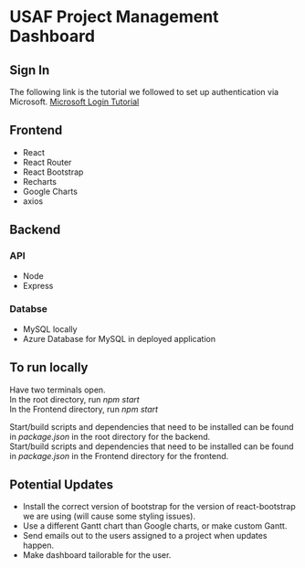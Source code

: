 # USAF Project Management Dashboard

## Sign In
The following link is the tutorial we followed to set up authentication via Microsoft.
[Microsoft Login Tutorial](https://learn.microsoft.com/en-us/azure/active-directory/develop/tutorial-v2-react)

## Frontend
* React
* React Router
* React Bootstrap
* Recharts
* Google Charts
* axios

## Backend
### API
* Node
* Express
### Databse
* MySQL locally
* Azure Database for MySQL in deployed application

## To run locally
Have two terminals open. <br />
In the root directory, run *npm start* <br />
In the Frontend directory, run *npm start* <br />

Start/build scripts and dependencies that need to be installed can be found in *package.json* in the root directory for the backend. <br />
Start/build scripts and dependencies that need to be installed can be found in *package.json* in the Frontend directory for the frontend.

## Potential Updates
* Install the correct version of bootstrap for the version of react-bootstrap we are using (will cause some styling issues). <br />
* Use a different Gantt chart than Google charts, or make custom Gantt. <br />
* Send emails out to the users assigned to a project when updates happen. <br />
* Make dashboard tailorable for the user.
